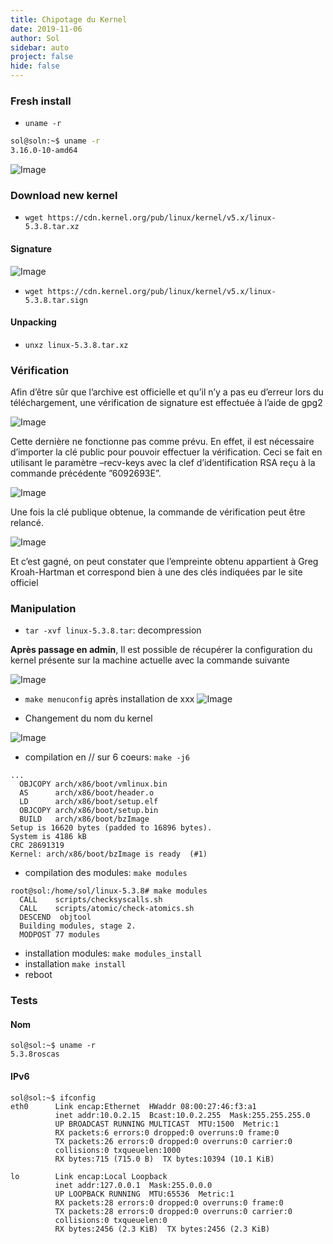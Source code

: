 ```yaml
---
title: Chipotage du Kernel
date: 2019-11-06
author: Sol
sidebar: auto
project: false
hide: false
---
```


### Fresh install

* `uname -r`

```bash
sol@soln:~$ uname -r
3.16.0-10-amd64
```

![Image](https://i.imgur.com/3pgv4wK.png)

### Download new kernel

* `wget https://cdn.kernel.org/pub/linux/kernel/v5.x/linux-5.3.8.tar.xz`

#### Signature

![Image](https://i.imgur.com/7nRnlkC.png)

* `wget https://cdn.kernel.org/pub/linux/kernel/v5.x/linux-5.3.8.tar.sign`

#### Unpacking

* `unxz linux-5.3.8.tar.xz`

### Vérification
Afin d’être sûr que l’archive est officielle et qu’il n’y a pas eu d’erreur lors du téléchargement, une
vérification de signature est effectuée à l’aide de gpg2


![Image](https://i.imgur.com/mAOrm7H.png)

Cette dernière ne fonctionne pas comme prévu. En effet, il est nécessaire d’importer la clé public pour
pouvoir effectuer la vérification. Ceci se fait en utilisant le paramètre –recv-keys avec la clef d’identification
RSA reçu à la commande précédente ”6092693E”.


![Image](https://i.imgur.com/J3e83Ks.png)

Une fois la clé publique obtenue, la commande de vérification peut être relancé.

![Image](https://i.imgur.com/jCkvlcR.png)

Et c’est gagné, on peut constater que l’empreinte obtenu appartient à Greg Kroah-Hartman et correspond
bien à une des clés indiquées par le site officiel

### Manipulation

* `tar -xvf linux-5.3.8.tar`: decompression

**Après passage en admin**, Il est possible de récupérer la configuration du kernel présente sur la machine actuelle avec la commande
suivante

![Image](https://i.imgur.com/iOE13lx.png)


* `make menuconfig` après installation de xxx
![Image](https://i.imgur.com/juOlAYO.png)

* Changement du nom du kernel

![Image](https://i.imgur.com/vsP9typ.png)

* compilation en // sur 6 coeurs: `make -j6`
```shell
...
  OBJCOPY arch/x86/boot/vmlinux.bin
  AS      arch/x86/boot/header.o
  LD      arch/x86/boot/setup.elf
  OBJCOPY arch/x86/boot/setup.bin
  BUILD   arch/x86/boot/bzImage
Setup is 16620 bytes (padded to 16896 bytes).
System is 4186 kB
CRC 28691319
Kernel: arch/x86/boot/bzImage is ready  (#1)
```


* compilation des modules: `make modules`

```shell
root@sol:/home/sol/linux-5.3.8# make modules
  CALL    scripts/checksyscalls.sh
  CALL    scripts/atomic/check-atomics.sh
  DESCEND  objtool
  Building modules, stage 2.
  MODPOST 77 modules
```

* installation modules: `make modules_install`
* installation `make install`
* reboot

### Tests

#### Nom
```shell
sol@sol:~$ uname -r
5.3.8roscas
```

#### IPv6
```shell
sol@sol:~$ ifconfig
eth0      Link encap:Ethernet  HWaddr 08:00:27:46:f3:a1
          inet addr:10.0.2.15  Bcast:10.0.2.255  Mask:255.255.255.0
          UP BROADCAST RUNNING MULTICAST  MTU:1500  Metric:1
          RX packets:6 errors:0 dropped:0 overruns:0 frame:0
          TX packets:26 errors:0 dropped:0 overruns:0 carrier:0
          collisions:0 txqueuelen:1000
          RX bytes:715 (715.0 B)  TX bytes:10394 (10.1 KiB)

lo        Link encap:Local Loopback
          inet addr:127.0.0.1  Mask:255.0.0.0
          UP LOOPBACK RUNNING  MTU:65536  Metric:1
          RX packets:28 errors:0 dropped:0 overruns:0 frame:0
          TX packets:28 errors:0 dropped:0 overruns:0 carrier:0
          collisions:0 txqueuelen:0
          RX bytes:2456 (2.3 KiB)  TX bytes:2456 (2.3 KiB)
```




